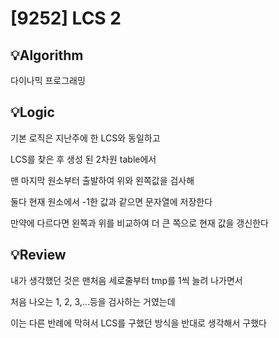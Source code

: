 # [9252] LCS 2
## 💡Algorithm
다이나믹 프로그래밍

## 💡Logic
기본 로직은 지난주에 한 LCS와 동일하고

LCS를 찾은 후 생성 된 2차원 table에서

맨 마지막 원소부터 출발하여 위와 왼쪽값을 검사해

둘다 현재 원소에서 -1한 값과 같으면 문자열에 저장한다

만약에 다르다면 왼쪽과 위를 비교하여 더 큰 쪽으로 현재 값을 갱신한다

## 💡Review
내가 생각했던 것은 맨처음 세로줄부터 tmp를 1씩 늘려 나가면서

처음 나오는 1, 2, 3,...등을 검사하는 거였는데

이는 다른 반례에 막혀서 LCS를 구했던 방식을 반대로 생각해서 구했다